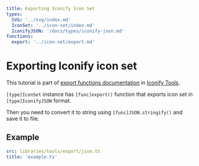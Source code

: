 ```yaml
title: Exporting Iconify Icon Set
types:
  SVG: '../svg/index.md'
  IconSet: '../icon-set/index.md'
  IconifyJSON: '/docs/types/iconify-json.md'
functions:
  export: '../icon-set/export.md'
```

# Exporting Iconify icon set

This tutorial is part of [export functions documentation](./index.md) in [Iconify Tools](../index.md).

`[type]IconSet` instance has `[func]export()` function that exports icon set in `[type]IconifyJSON` format.

Then you need to convert it to string using `[func]JSON.stringify()` and save it to file.

## Example

```yaml
src: libraries/tools/export/json.ts
title: 'example.ts'
```
